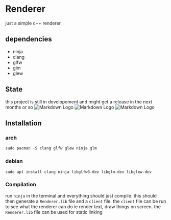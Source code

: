 # Renderer
just a simple c++ renderer

## dependencies
- ninja
- clang
- glfw
- glm
- glew

## State
this project is still in developement and might get a release in the next months or so
![Markdown Logo](https://img.shields.io/badge/state-development-red)
![Markdown Logo](https://img.shields.io/badge/build-unstable-red)
![Markdown Logo](https://tokei.rs/b1/github/iluvpy/Renderer)

## Installation

### arch 
	sudo pacman -S clang glfw glew ninja glm
### debian
	sudo apt install clang ninja libglfw3-dev libglm-dev libglew-dev

### Compilation
run `ninja` in the terminal and everything should just compile.
this should then generate a `Renderer.lib` file and a `client` file.
the `client` file can be run to see what the renderer can do ie render text, draw things on screen.
the `Renderer.lib` file can be used for static linking

